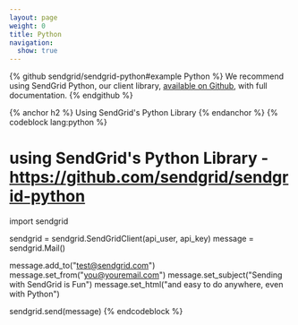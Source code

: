 ```yaml
---
layout: page
weight: 0
title: Python
navigation:
  show: true
---
```


{% github sendgrid/sendgrid-python#example Python %}
We recommend using SendGrid Python, our client library, <a href="https://github.com/sendgrid/sendgrid-python">available on Github</a>, with full documentation.
{% endgithub %}

{% anchor h2 %} Using SendGrid's Python Library {% endanchor %}
{% codeblock lang:python %}
# using SendGrid's Python Library - https://github.com/sendgrid/sendgrid-python
import sendgrid
 
sendgrid = sendgrid.SendGridClient(api_user, api_key)
message = sendgrid.Mail()
 
message.add_to("test@sendgrid.com")
message.set_from("you@youremail.com")
message.set_subject("Sending with SendGrid is Fun")
message.set_html("and easy to do anywhere, even with Python")
 
sendgrid.send(message)
{% endcodeblock %}
